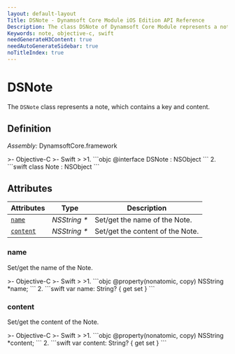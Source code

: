 ```yaml
---
layout: default-layout
Title: DSNote - Dynamsoft Core Module iOS Edition API Reference
Description: The class DSNote of Dynamsoft Core Module represents a note, which contains a key and content.
Keywords: note, objective-c, swift
needGenerateH3Content: true
needAutoGenerateSidebar: true
noTitleIndex: true
---
```


# DSNote

The `DSNote` class represents a note, which contains a key and content.

## Definition

*Assembly:* DynamsoftCore.framework

<div class="sample-code-prefix"></div>
>- Objective-C
>- Swift
>
>1. 
```objc
@interface DSNote : NSObject
```
2. 
```swift
class Note : NSObject
```

## Attributes

| Attributes | Type | Description |
| ---------- | ---- | ----------- |
| [`name`](#name) | *NSString \** | Set/get the name of the Note. |
| [`content`](#content) | *NSString \** | Set/get the content of the Note. |

### name

Set/get the name of the Note.

<div class="sample-code-prefix"></div>
>- Objective-C
>- Swift
>
>1. 
```objc
@property(nonatomic, copy) NSString *name;
```
2. 
```swift
var name: String? { get set }
```

### content

Set/get the content of the Note.

<div class="sample-code-prefix"></div>
>- Objective-C
>- Swift
>
>1. 
```objc
@property(nonatomic, copy) NSString *content;
```
2. 
```swift
var content: String? { get set }
```
